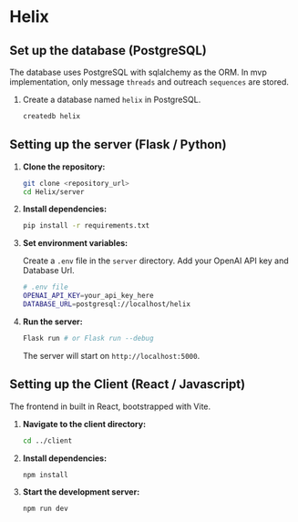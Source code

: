# Helix

## Set up the database (PostgreSQL)

The database uses PostgreSQL with sqlalchemy as the ORM.
In mvp implementation, only message `threads` and outreach `sequences` are stored.

1. Create a database named `helix` in PostgreSQL.

    ```bash
    createdb helix
    ```

## Setting up the server (Flask / Python)

1. **Clone the repository:**

    ```bash
    git clone <repository_url>
    cd Helix/server
    ```

2. **Install dependencies:**

    ```bash
    pip install -r requirements.txt
    ```

3. **Set environment variables:** 
    
    Create a `.env` file in the `server` directory.
    Add your OpenAI API key and Database Url.

   ```bash
   # .env file
   OPENAI_API_KEY=your_api_key_here
   DATABASE_URL=postgresql://localhost/helix
   ```

4. **Run the server:**

   ```bash
   Flask run # or Flask run --debug
   ```

   The server will start on `http://localhost:5000`.

## Setting up the Client (React / Javascript)

The frontend in built in React, bootstrapped with Vite.

1. **Navigate to the client directory:**

   ```bash
   cd ../client
   ```

2. **Install dependencies:**

   ```bash
   npm install
   ```

3. **Start the development server:**

   ```bash
   npm run dev
